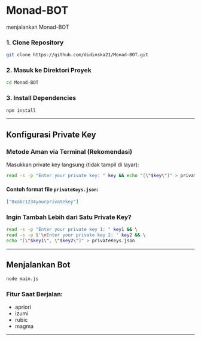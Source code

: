 # Monad-BOT
menjalankan Monad-BOT

### 1. Clone Repository

```bash
git clone https://github.com/didinska21/Monad-BOT.git
```

### 2. Masuk ke Direktori Proyek

```bash
cd Monad-BOT
```

### 3. Install Dependencies

```bash
npm install
```

---

## Konfigurasi Private Key

### Metode Aman via Terminal (Rekomendasi)

Masukkan private key langsung (tidak tampil di layar):

```bash
read -s -p "Enter your private key: " key && echo "[\"$key\"]" > privateKeys.json
```

#### Contoh format file `privateKeys.json`:

```json
["0xabc1234yourprivatekey"]
```

### Ingin Tambah Lebih dari Satu Private Key?

```bash
read -s -p "Enter your private key 1: " key1 && \
read -s -p $'\nEnter your private key 2: ' key2 && \
echo "[\"$key1\", \"$key2\"]" > privateKeys.json
```

---

## Menjalankan Bot

```bash
node main.js
```

### Fitur Saat Berjalan:
- apriori
- izumi
- rubic
- magma

---

